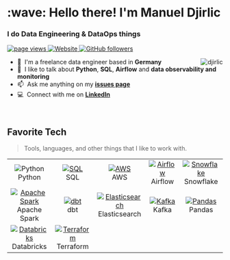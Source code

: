 <h1 align="left" id="djirlic-title">:wave: Hello there! I'm Manuel Djirlic</h1>
<h3 align="left">I do Data Engineering & DataOps things</h3>

<p align="left">
  <a href="https://github.com/Djirlic/Djirlic">
    <img src="https://komarev.com/ghpvc/?username=djirlic" alt="page views" />
  </a>
  <a href="https://djirlic.com">
    <img alt="Website" src="https://img.shields.io/website?url=https%3A%2F%2Fdjirlic.com">
  </a>
  <a href="https://github.com/Djirlic?tab=followers">
    <img alt="GitHub followers" src="https://img.shields.io/github/followers/Djirlic?style=flat&logo=github">
  </a>
</p>

<a href="#djirlic-title">
  <img src="https://raw.githubusercontent.com/Djirlic/github-stats-transparent/output/generated/overview.svg" alt="djirlic" align="right" />
</a>

- :office: &nbsp;I'm a freelance data engineer based in **Germany**
- :speech_balloon: &nbsp;I like to talk about **Python**, **SQL**, **Airflow** and **data observability and monitoring**
- :mailbox: &nbsp;Ask me anything on my **[issues page]**
- :computer: &nbsp;Connect with me on **[LinkedIn]**

<br>

<h2 align="left" id="djirlic-tech">Favorite Tech</h2>

> Tools, languages, and other things that I like to work with.

<table>
  <tr>
    <td align="center" width="150>
      <a href="#djirlic-tech">
        <img src="https://img.shields.io/badge/Python-FFD43B?style=for-the-badge&logo=python&logoColor=blue" alt="Python" />
      </a>
      <br>Python
    </td>
    <td align="center" width="150">
      <a href="#djirlic-tech">
        <img src="https://img.shields.io/badge/SQL-CC2927?style=for-the-badge&logo=database&logoColor=white" alt="SQL" />
      </a>
      <br>SQL
    </td>
    <td align="center" width="150">
      <a href="#djirlic-tech">
        <img src="https://img.shields.io/badge/AWS-232F3E?style=for-the-badge&logo=amazon-aws&logoColor=white" alt="AWS" />
      </a>
      <br>AWS
    </td>
    <td align="center" width="150">
      <a href="#djirlic-tech" >
        <img src="https://img.shields.io/badge/Apache%20Airflow-017CEE?style=for-the-badge&logo=apache-airflow&logoColor=white" alt="Airflow" />
      </a>
      <br>Airflow
    </td>
    <td align="center" width="150"> 
      <a href="#djirlic-tech" >
        <img src="https://img.shields.io/badge/Snowflake-29B5E8?style=for-the-badge&logo=snowflake&logoColor=white" alt="Snowflake" />
      </a>
      <br>Snowflake
    </td>
  </tr>
  <tr>
    <td align="center"  width="150">
      <a href="#djirlic-tech">
        <img src="https://img.shields.io/badge/Apache_Spark-FFFFFF?style=for-the-badge&logo=apachespark&logoColor=#E35A16" alt="Apache Spark" />
      </a>
      <br>Apache Spark
    </td>
    <td align="center" width="150">
      <a href="#djirlic-tech" >
        <img src="https://img.shields.io/badge/dbt-FF694B?style=for-the-badge&logo=dbt&logoColor=white" alt="dbt" />
      </a>
      <br>dbt
    </td>
    <td align="center" width="150">
      <a href="#djirlic-tech" >
        <img src="https://img.shields.io/badge/Elasticsearch-005571?style=for-the-badge&logo=elasticsearch&logoColor=white" alt="Elasticsearch" />
      </a>
      <br>Elasticsearch
    </td>
    <td align="center" width="150">
      <a href="#djirlic-tech" >
        <img src="https://img.shields.io/badge/Apache%20Kafka-231F20?style=for-the-badge&logo=apachekafka&logoColor=white" alt="Kafka" />
      </a>
      <br>Kafka
    </td>
    <td align="center" width="150">
      <a href="#djirlic-tech" >
        <img src="https://img.shields.io/badge/Pandas-2C2D72?style=for-the-badge&logo=pandas&logoColor=white" alt="Pandas" />
      </a>
      <br>Pandas
    </td>
  </tr>
  <tr>
    <td align="center" width="150">
      <a href="#djirlic-tech" >
        <img src="https://img.shields.io/badge/Databricks-FF3621?style=for-the-badge&logo=Databricks&logoColor=white" alt="Databricks" />
      </a>
      <br>Databricks
    </td>
    <td align="center" width="150">
      <a href="#djirlic-tech" >
        <img src="https://img.shields.io/badge/Terraform-7B42BC?style=for-the-badge&logo=terraform&logoColor=white" alt="Terraform" />
      </a>
      <br>Terraform
    </td>
  </tr>
  
</table>

[linkedin]: https://www.linkedin.com/in/djirlic "Manuel Djirlic LinkedIn"
[issues page]: https://github.com/Djirlic/Djirlic/issues "Djirlic/issues"
